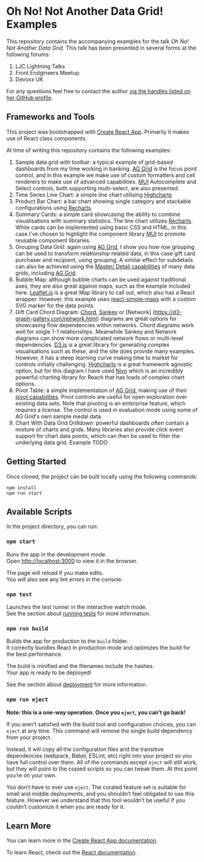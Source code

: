 # Oh No! Not Another Data Grid! Examples

This repository contains the accompanying examples for the talk *Oh No! Not Another Data Grid*. This talk has been presented in several forms at the following forums:

1. LJC Lightning Talks
2. Front Endgineers Meetup
3. Devoxx UK

For any questions feel free to contact the author [via the handles listed on her GitHub profile](https://github.com/carlyrichmond).

## Frameworks and Tools

This project was bootstrapped with [Create React App](https://github.com/facebook/create-react-app). Primarily it makes use of React class components.

At time of writing this repository contains the following examples:

1. Sample data grid with toolbar: a typical example of grid-based dashboards from my time working in banking. [AG Grid](https://www.ag-grid.com/) is the focus point control, and in this example we make use of custom formatters and cell renderers to make use of advanced capabilities. [MUI](https://mui.com/) Autocomplete and Select controls, both supporting multi-select, are also presented.
2. Time Series Line Chart: a simple line chart utilising [Highcharts](https://www.highcharts.com/)
3. Product Bar Chart: a bar chart showing single category and stackable configurations using [Recharts](https://recharts.org/).
4. Summary Cards: a simple card showcasing the ability to combine visualisations with summary statistics. The line chart utilizes [Recharts](https://recharts.org/). While cards can be implemented using basic CSS and HTML, in this case I've chosen to highlight the component library [MUI](https://mui.com/) to promote reusable component libraries.
5. Grouping Data Grid: again using [AG Grid](https://www.ag-grid.com/), I show you how row grouping can be used to transform relationship related data, in this case gift card purchaser and recipient, using grouping. A similar effect for subdetails can also be achieved using the [Master/ Detail capabilities](ag-grid.com/react-data-grid/master-detail/) of many data grids, including [AG Grid](https://www.ag-grid.com/).
6. Bubble Map: although bubble charts can be used against traditional axes, they are also great against maps, such as the example included here. [Leaflet.js](https://leafletjs.com/) is a great Map library to call out, which also has a React wrapper. However, this example uses [react-simple-maps](https://www.react-simple-maps.io/) with a custom SVG marker for the data points.
7. Gift Card Chord Diagram: [Chord](https://d3-graph-gallery.com/chord), [Sankey](https://d3-graph-gallery.com/sankey) or [Network] (https://d3-graph-gallery.com/network.html) diagrams are great options for showcasing flow dependencies within networks. Chord diagrams work well for single 1-1 relationships. Meanwhile Sankey and Network diagrams can show more complicated network flows or multi-level dependencies. [D3.js](https://d3js.org/) is a great library for generating complex visualisations such as these, and the site does provide many examples. However, it has a steep learning curve making time to market for controls initially challenging. [Highcharts](https://www.highcharts.com/) is a great framework agnostic option, but for this diagram I have used [Nivo](https://nivo.rocks/) which is an incredibly powerful charting library for Reach that has loads of complex chart options.
8. Pivot Table: a simple implementation of [AG Grid](https://www.ag-grid.com/), making use of their [pivot capabilities](https://www.ag-grid.com/react-data-grid/pivoting/). Pivot controls are useful for open exploration over existing data sets. Note that pivoting is an enterprise feature, which requires a license. The control is used in evaluation mode using some of AG Grid's own sample medal data.
9. Chart With Data Grid Drilldown: powerful dashboards often contain a mixture of charts and grids. Many libraries also provide click event support for chart data points, which can then be used to filter the underlying data grid. Example TODO

## Getting Started

Once cloned, the project can be built locally using the following commands:

```
npm install
npm run start
```

## Available Scripts

In the project directory, you can run:

### `npm start`

Runs the app in the development mode.\
Open [http://localhost:3000](http://localhost:3000) to view it in the browser.

The page will reload if you make edits.\
You will also see any lint errors in the console.

### `npm test`

Launches the test runner in the interactive watch mode.\
See the section about [running tests](https://facebook.github.io/create-react-app/docs/running-tests) for more information.

### `npm run build`

Builds the app for production to the `build` folder.\
It correctly bundles React in production mode and optimizes the build for the best performance.

The build is minified and the filenames include the hashes.\
Your app is ready to be deployed!

See the section about [deployment](https://facebook.github.io/create-react-app/docs/deployment) for more information.

### `npm run eject`

**Note: this is a one-way operation. Once you `eject`, you can’t go back!**

If you aren’t satisfied with the build tool and configuration choices, you can `eject` at any time. This command will remove the single build dependency from your project.

Instead, it will copy all the configuration files and the transitive dependencies (webpack, Babel, ESLint, etc) right into your project so you have full control over them. All of the commands except `eject` will still work, but they will point to the copied scripts so you can tweak them. At this point you’re on your own.

You don’t have to ever use `eject`. The curated feature set is suitable for small and middle deployments, and you shouldn’t feel obligated to use this feature. However we understand that this tool wouldn’t be useful if you couldn’t customize it when you are ready for it.

## Learn More

You can learn more in the [Create React App documentation](https://facebook.github.io/create-react-app/docs/getting-started).

To learn React, check out the [React documentation](https://reactjs.org/).
